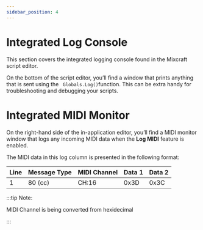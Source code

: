```yaml
---
sidebar_position: 4
---
```


# Integrated Log Console

This section covers the integrated logging console found in the Mixcraft script editor.

On the bottom of the script editor, you’ll find a window that prints anything that is sent using the ``` Globals.Log()```function. This can be extra handy for troubleshooting and debugging your scripts.


# Integrated MIDI Monitor

On the right-hand side of the in-application editor, you’ll find a MIDI monitor window that logs any incoming MIDI data when the **Log MIDI** feature is enabled.

The MIDI data in this log column is presented in the following format:

Line | Message Type | MIDI Channel | Data 1 | Data 2
---  | ---          | ---          | ---    | ---        
1	 | 80 (cc)      | CH:16		   | 0x3D 	| 0x3C  
  

:::tip Note: 

MIDI Channel is being converted from hexidecimal

:::